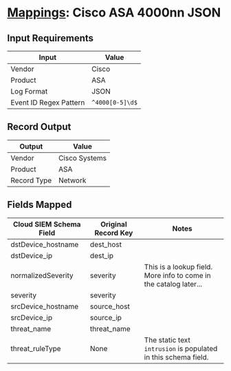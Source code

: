 # [Mappings](README.md): Cisco ASA 4000nn JSON

## Input Requirements

|Input|Value|
|-----|-----|
|Vendor|Cisco|
|Product|ASA|
|Log Format|JSON|
|Event ID Regex Pattern|`^4000[0-5]\d$`|

## Record Output

|Output|Value|
|------|-----|
|Vendor|Cisco Systems|
|Product|ASA|
|Record Type|Network|

## Fields Mapped

|Cloud SIEM Schema Field|Original Record Key|Notes|
|-----------------------|-------------------|-----|
|dstDevice_hostname|dest_host||
|dstDevice_ip|dest_ip||
|normalizedSeverity|severity|This is a lookup field. More info to come in the catalog later...|
|severity|severity||
|srcDevice_hostname|source_host||
|srcDevice_ip|source_ip||
|threat_name|threat_name||
|threat_ruleType|None|The static text `intrusion` is populated in this schema field.|

